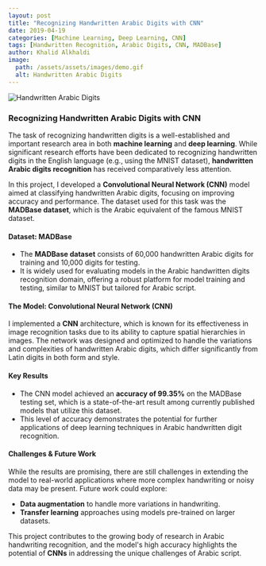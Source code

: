 ```yaml
---
layout: post
title: "Recognizing Handwritten Arabic Digits with CNN"
date: 2019-04-19
categories: [Machine Learning, Deep Learning, CNN]
tags: [Handwritten Recognition, Arabic Digits, CNN, MADBase]
author: Khalid Alkhaldi
image:
  path: /assets/assets/images/demo.gif
  alt: Handwritten Arabic Digits
---
```


![Handwritten Arabic Digits]( /assets/images/demo.gif )

### Recognizing Handwritten Arabic Digits with CNN

The task of recognizing handwritten digits is a well-established and important research area in both **machine learning** and **deep learning**. While significant research efforts have been dedicated to recognizing handwritten digits in the English language (e.g., using the MNIST dataset), **handwritten Arabic digits recognition** has received comparatively less attention.

In this project, I developed a **Convolutional Neural Network (CNN)** model aimed at classifying handwritten Arabic digits, focusing on improving accuracy and performance. The dataset used for this task was the **MADBase dataset**, which is the Arabic equivalent of the famous MNIST dataset.

#### Dataset: MADBase
- The **MADBase dataset** consists of 60,000 handwritten Arabic digits for training and 10,000 digits for testing.
- It is widely used for evaluating models in the Arabic handwritten digits recognition domain, offering a robust platform for model training and testing, similar to MNIST but tailored for Arabic script.

#### The Model: Convolutional Neural Network (CNN)
I implemented a **CNN** architecture, which is known for its effectiveness in image recognition tasks due to its ability to capture spatial hierarchies in images. The network was designed and optimized to handle the variations and complexities of handwritten Arabic digits, which differ significantly from Latin digits in both form and style.

#### Key Results
- The CNN model achieved an **accuracy of 99.35%** on the MADBase testing set, which is a state-of-the-art result among currently published models that utilize this dataset.
- This level of accuracy demonstrates the potential for further applications of deep learning techniques in Arabic handwritten digit recognition.

#### Challenges & Future Work
While the results are promising, there are still challenges in extending the model to real-world applications where more complex handwriting or noisy data may be present. Future work could explore:
- **Data augmentation** to handle more variations in handwriting.
- **Transfer learning** approaches using models pre-trained on larger datasets.

This project contributes to the growing body of research in Arabic handwriting recognition, and the model's high accuracy highlights the potential of **CNNs** in addressing the unique challenges of Arabic script.

